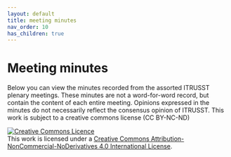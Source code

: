 ```yaml
---
layout: default
title: meeting minutes
nav_order: 10
has_children: true
---
```

# Meeting minutes
Below you can view the minutes recorded from the assorted ITRUSST plenary meetings. These minutes are not a word-for-word record, but contain the content of each entire meeting. Opinions expressed in the minutes do not necessarily reflect the consensus opinion of ITRUSST. This work is subject to a creative commons license (CC BY-NC-ND) 

<a rel="license" href="http://creativecommons.org/licenses/by-nc-nd/4.0/"><img alt="Creative Commons Licence" style="border-width:0" src="https://i.creativecommons.org/l/by-nc-nd/4.0/88x31.png" /></a><br />This work is licensed under a <a rel="license" href="http://creativecommons.org/licenses/by-nc-nd/4.0/">Creative Commons Attribution-NonCommercial-NoDerivatives 4.0 International License</a>.


